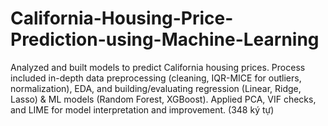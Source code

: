# California-Housing-Price-Prediction-using-Machine-Learning
Analyzed and built models to predict California housing prices. Process included in-depth data preprocessing (cleaning, IQR-MICE for outliers, normalization), EDA, and building/evaluating regression (Linear, Ridge, Lasso) &amp; ML models (Random Forest, XGBoost). Applied PCA, VIF checks, and LIME for model interpretation and improvement. (348 ký tự)
